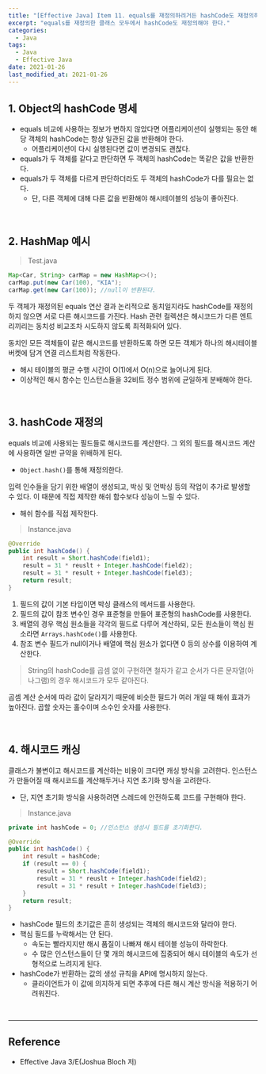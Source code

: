 ```yaml
---
title: "[Effective Java] Item 11. equals를 재정의하려거든 hashCode도 재정의하라"
excerpt: "equals를 재정의한 클래스 모두에서 hashCode도 재정의해야 한다."
categories:
  - Java
tags:
  - Java
  - Effective Java
date: 2021-01-26
last_modified_at: 2021-01-26
---
```


## 1. Object의 hashCode 명세

* equals 비교에 사용하는 정보가 변하지 않았다면 어플리케이션이 실행되는 동안 해당 객체의 hashCode는 항상 일관된 값을 반환해야 한다.
  * 어플리케이션이 다시 실행된다면 값이 변경되도 괜찮다.
* equals가 두 객체를 같다고 판단하면 두 객체의 hashCode는 똑같은 값을 반환한다.
* equals가 두 객체를 다르게 판단하더라도 두 객체의 hashCode가 다를 필요는 없다.
  * 단, 다른 객체에 대해 다른 값을 반환해야 해시테이블의 성능이 좋아진다.

<br>

## 2. HashMap 예시

> Test.java

```java
Map<Car, String> carMap = new HashMap<>();
carMap.put(new Car(100), "KIA");
carMap.get(new Car(100)); //null이 반환된다.
```

두 객체가 재정의된 equals 연산 결과 논리적으로 동치일지라도 hashCode를 재정의하지 않으면 서로 다른 해시코드를 가진다. Hash 관련 컬렉션은 해시코드가 다른 엔트리끼리는 동치성 비교조차 시도하지 않도록 최적화되어 있다.

동치인 모든 객체들이 같은 해시코드를 반환하도록 하면 모든 객체가 하나의 해시테이블 버켓에 담겨 연결 리스트처럼 작동한다.

* 해시 테이블의 평균 수행 시간이 O(1)에서 O(n)으로 늘어나게 된다.
* 이상적인 해시 함수는 인스턴스들을 32비트 정수 범위에 균일하게 분배해야 한다.

<br>

## 3. hashCode 재정의

equals 비교에 사용되는 필드들로 해시코드를 계산한다. 그 외의 필드를 해시코드 계산에 사용하면 일반 규약을 위배하게 된다.

* ``Object.hash()``를 통해 재정의한다.

입력 인수들을 담기 위한 배열이 생성되고, 박싱 및 언박싱 등의 작업이 추가로 발생할 수 있다. 이 때문에 직접 제작한 해쉬 함수보다 성능이 느릴 수 있다.

* 해쉬 함수를 직접 제작한다.

> Instance.java

```java
@Override
public int hashCode() {
    int result = Short.hashCode(field1);
    result = 31 * reuslt + Integer.hashCode(field2);
    result = 31 * result + Integer.hashCode(field3);
    return result;
}
```

1. 필드의 값이 기본 타입이면 박싱 클래스의 메서드를 사용한다.
2. 필드의 값이 참조 변수인 경우 표준형을 만들어 표준형의 hashCode를 사용한다.
3. 배열의 경우 핵심 원소들을 각각의 필드로 다루어 계산하되, 모든 원소들이 핵심 원소라면 ``Arrays.hashCode()``를 사용한다.
4. 참조 변수 필드가 null이거나 배열에 핵심 원소가 없다면 0 등의 상수를 이용하여 계산한다.

> String의 hashCode를 곱셈 없이 구현하면 철자가 같고 순서가 다른 문자열(아나그램)의 경우 해시코드가 모두 같아진다.

곱셈 계산 순서에 따라 값이 달라지기 때문에 비슷한 필드가 여러 개일 때 해쉬 효과가 높아진다. 곱할 숫자는 홀수이며 소수인 숫자를 사용한다.

<br>

## 4. 해시코드 캐싱

클래스가 불변이고 해시코드를 계산하는 비용이 크다면 캐싱 방식을 고려한다. 인스턴스가 만들어질 때 해시코드를 계산해두거나 지연 초기화 방식을 고려한다.

* 단, 지연 초기화 방식을 사용하려면 스레드에 안전하도록 코드를 구현해야 한다.

> Instance.java

```java
private int hashCode = 0; //인스턴스 생성시 필드를 초기화한다.

@Override
public int hashCode() {
    int result = hashCode;
    if (result == 0) {
        result = Short.hashCode(field1);
        result = 31 * reuslt + Integer.hashCode(field2);
        result = 31 * result + Integer.hashCode(field3);
    }
    return result;
}
```

* hashCode 필드의 초기값은 흔히 생성되는 객체의 해시코드와 달라야 한다.
* 핵심 필드를 누락해서는 안 된다.
  * 속도는 빨라지지만 해시 품질이 나빠져 해시 테이블 성능이 하락한다.
  * 수 많은 인스턴스들이 단 몇 개의 해시코드에 집중되어 해시 테이블의 속도가 선형적으로 느려지게 된다.
* hashCode가 반환하는 값의 생성 규칙을 API에 명시하지 않는다.
  * 클라이언트가 이 값에 의지하게 되면 추후에 다른 해시 계산 방식을 적용하기 어려워진다.

<br>

---

## Reference

* Effective Java 3/E(Joshua Bloch 저)
